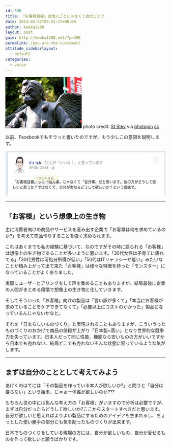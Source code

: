 ```yaml
---
id: 390
title: 「お客様目線」は他人ごとじゃなくて自分ごとで
date: 2013-03-22T07:51:17+00:00
author: kwaka1208
layout: post
guid: http://kwaka1208.net/?p=390
permalink: /you-are-the-customer/
attitude_sidebarlayout:
  - default
categories:
  - voice
---
```

<img src="/assets/images/2013/03/small_2799064377.jpg" alt="天狗" width="240" height="160" class="alignnone size-full wp-image-392" />
photo credit: <a href="http://www.flickr.com/photos/st-stev/2799064377/">St Stev</a> via <a href="http://photopin.com">photopin</a> <a href="http://creativecommons.org/licenses/by-nc-nd/2.0/">cc</a>

以前、Facebookでもチラっと書いたのですが、もう少しこの意図を説明します。

<img src="/assets/images/2013/03/fb0303.png" alt="fb0303" width="581" height="140" class="alignnone size-full wp-image-391" />

<hr>
<h2>「お客様」という想像上の生き物</h2>
主に消費者向けの商品やサービスを産み出す企業で「お客様は何を求めているのか?」を考えて商品作りすることを強く求められます。

これはあくまでも私の経験に基づいて、なのですがその時に語られる「お客様」は想像上の生き物であることが多いように思います。「30代女性は子育てに疲れてる」「30代男性は可処分所得が低い」「50代はITリテラシーが低い」みたいなことが積み上がって出て来た「お客様」は様々な特徴を持った「モンスター」になっていることがよくありました。

実際にユーザーヒアリングをして声を集めることもありますが、結局最後に企業の人間がまとめる段階で想像上の生き物と化していきます。

そしてそういった「お客様」向けの製品は「言い訳が多くて」「本当にお客様が求めていることをケアできてなくて」「必要以上にコストのかかった」製品になっているんじゃないかなと。

それを「日本らしいものづくり」と表現されることもありますが、こういうったものづくりのおかげで商品の値段が上がり「日本製=高い」となり世界的な競争力を失っています。日本人だって同じ性能、機能なら安いものの方がいいですから日本でも売れない、結局どこでも売れないそんな状態に陥っているような気がします。

<hr>
<h2>まずは自分のこととして考えてみよう</h2>
あげくのはてには「その製品を作っている本人が欲しいか?」と問うと「自分は要らない」という始末、じゃぁ一体誰が欲しいのか???

もちろん世の中には色んな考え方の「お客様」がいますので分析は必要ですが、まずは自分だったらどうして欲しいか?ここからスタートすべきだと思います。自分が欲しいと思えればよりよい製品にするためのアイデアも生まれるし、ちょっとした使い勝手の部分にも気を配ったものづくりが出来ます。

日本でものづくりをしている現場の方には、自分が欲しいもの、自分が愛せるものを作って欲しいと願うばかりです。